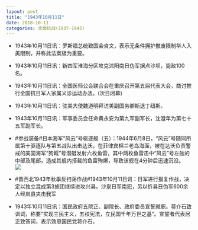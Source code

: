 ```yaml
---
layout: post
title: "1943年10月11日"
date: 2018-10-11
categories: 全面抗战(1937-1945)
---
```


<meta name="referrer" content="no-referrer" />

- 1943年10月11日讯：罗斯福总统致国会咨文，表示无条件拥护撤废限制华人入美限制，并称此法案极为重要。 

- 1943年10月11日讯：新四军淮海分区攻克沭阳南日伪军据点沙坝，毙敌100名。 

- 1943年10月11日讯：全国医师公会联合会在重庆召开第五届代表大会，商讨推行全国抗日军人家属义诊运动办法。(次日闭幕) 

- 1943年10月11日讯：驻美大使魏道明拜访美副国务卿斯退丁纽斯。 

- 1943年10月11日讯：军事委员会任命黄永安为第九军副军长，沈澄年为第七十五军副军长。 

- #参战装备#日本海军“风云”号驱逐舰（五）：1944年6月8日，“风云”号随同所属第十驱逐队与第五战队出击达沃，在菲律宾棉兰老岛海面，被在达沃负责警戒的美国海军“狗鳕”号潜艇发射六枚鱼雷，其中两枚鱼雷击中“风云”号左舷的中部及尾部，造成其舰内搭载的鱼雷殉爆，导致该舰在4分钟后迅速沉没。 <br/><img src="https://wx4.sinaimg.cn/large/aca367d8ly1fw41ydgan2j20zk0md40e.jpg" />

- #晋西北1943年秋季反扫荡作战#1943年10月11日讯：日军进行报复作战，决定以独立混成第3旅团继续进攻兴县。沙泉日军南犯，另以忻县日伪军600余人经岚县夹击我军 

- 1943年10月11日讯：国民政府五院正、副院长、政府委员宣誓就职。蒋介石致训词，称要“实现三民主义，五权宪法，立民国千年万世之基”。宣誓者代表居正致答词，表示效忠国民党蒋介石。 

